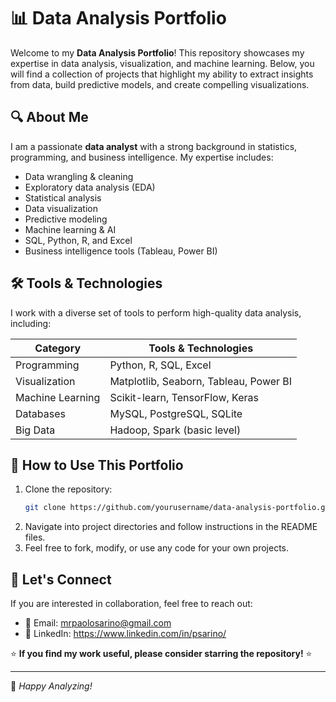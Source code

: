 # 📊 Data Analysis Portfolio

Welcome to my **Data Analysis Portfolio**! This repository showcases my expertise in data analysis, visualization, and machine learning. Below, you will find a collection of projects that highlight my ability to extract insights from data, build predictive models, and create compelling visualizations.

## 🔍 About Me
I am a passionate **data analyst** with a strong background in statistics, programming, and business intelligence. My expertise includes:

- Data wrangling & cleaning
- Exploratory data analysis (EDA)
- Statistical analysis
- Data visualization
- Predictive modeling
- Machine learning & AI
- SQL, Python, R, and Excel
- Business intelligence tools (Tableau, Power BI)

## 🛠️ Tools & Technologies
I work with a diverse set of tools to perform high-quality data analysis, including:

| Category            | Tools & Technologies |
|--------------------|--------------------|
| Programming       | Python, R, SQL, Excel |
| Visualization     | Matplotlib, Seaborn, Tableau, Power BI |
| Machine Learning | Scikit-learn, TensorFlow, Keras |
| Databases        | MySQL, PostgreSQL, SQLite |
| Big Data        | Hadoop, Spark (basic level) |

## 📢 How to Use This Portfolio
1. Clone the repository:
   ```sh
   git clone https://github.com/yourusername/data-analysis-portfolio.git
   ```
2. Navigate into project directories and follow instructions in the README files.
3. Feel free to fork, modify, or use any code for your own projects.

## 🤝 Let's Connect
If you are interested in collaboration, feel free to reach out:

- 📧 Email: mrpaolosarino@gmail.com
- 💼 LinkedIn: https://www.linkedin.com/in/psarino/

⭐ **If you find my work useful, please consider starring the repository!** ⭐

---

🚀 *Happy Analyzing!*

